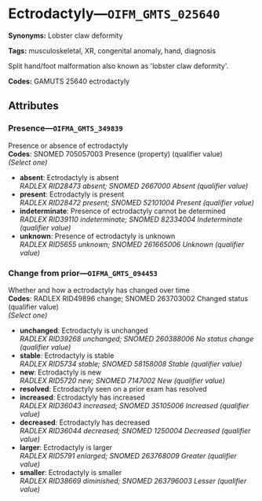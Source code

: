 # Ectrodactyly—`OIFM_GMTS_025640`

**Synonyms:** Lobster claw deformity

**Tags:** musculoskeletal, XR, congenital anomaly, hand, diagnosis

Split hand/foot malformation also known as 'lobster claw deformity'.

**Codes:** GAMUTS 25640 ectrodactyly

## Attributes

### Presence—`OIFMA_GMTS_349839`

Presence or absence of ectrodactyly  
**Codes**: SNOMED 705057003 Presence (property) (qualifier value)  
*(Select one)*

- **absent**: Ectrodactyly is absent  
_RADLEX RID28473 absent; SNOMED 2667000 Absent (qualifier value)_
- **present**: Ectrodactyly is present  
_RADLEX RID28472 present; SNOMED 52101004 Present (qualifier value)_
- **indeterminate**: Presence of ectrodactyly cannot be determined  
_RADLEX RID39110 indeterminate; SNOMED 82334004 Indeterminate (qualifier value)_
- **unknown**: Presence of ectrodactyly is unknown  
_RADLEX RID5655 unknown; SNOMED 261665006 Unknown (qualifier value)_

### Change from prior—`OIFMA_GMTS_094453`

Whether and how a ectrodactyly has changed over time  
**Codes**: RADLEX RID49896 change; SNOMED 263703002 Changed status (qualifier value)  
*(Select one)*

- **unchanged**: Ectrodactyly is unchanged  
_RADLEX RID39268 unchanged; SNOMED 260388006 No status change (qualifier value)_
- **stable**: Ectrodactyly is stable  
_RADLEX RID5734 stable; SNOMED 58158008 Stable (qualifier value)_
- **new**: Ectrodactyly is new  
_RADLEX RID5720 new; SNOMED 7147002 New (qualifier value)_
- **resolved**: Ectrodactyly seen on a prior exam has resolved  
- **increased**: Ectrodactyly has increased  
_RADLEX RID36043 increased; SNOMED 35105006 Increased (qualifier value)_
- **decreased**: Ectrodactyly has decreased  
_RADLEX RID36044 decreased; SNOMED 1250004 Decreased (qualifier value)_
- **larger**: Ectrodactyly is larger  
_RADLEX RID5791 enlarged; SNOMED 263768009 Greater (qualifier value)_
- **smaller**: Ectrodactyly is smaller  
_RADLEX RID38669 diminished; SNOMED 263796003 Lesser (qualifier value)_